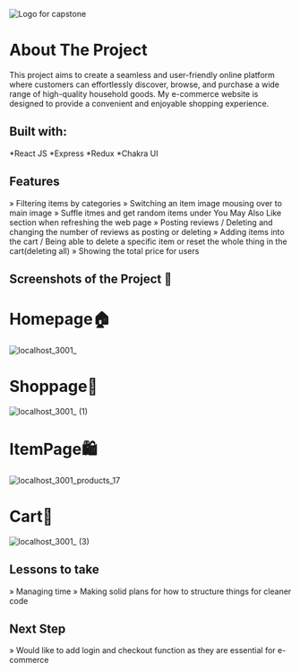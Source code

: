 ![Logo for capstone](https://github.com/yeonghyeoon/capstone-front/assets/102931368/b93beb0f-eb1c-466f-b58e-56c322891a53)
# About The Project
This project aims to create a seamless and user-friendly online platform where customers can effortlessly discover, browse, and purchase a wide range of high-quality household goods. 
My e-commerce website is designed to provide a convenient and enjoyable shopping experience.

## Built with:
*React JS
*Express
*Redux
*Chakra UI

## Features 
» Filtering items by categories 
» Switching an item image mousing over to main image
» Suffle itmes and get random items under You May Also Like section when refreshing the web page
» Posting reviews / Deleting and changing the number of reviews as posting or deleting
» Adding items into the cart / Being able to delete a specific item or reset the whole thing in the cart(deleting all)
» Showing the total price for users

## Screenshots of the Project 📸

# Homepage🏠
![localhost_3001_](https://github.com/yeonghyeoon/capstone-front/assets/102931368/0c7fb5cc-b5ca-418c-a923-fee89abd9435)

# Shoppage🎁
![localhost_3001_ (1)](https://github.com/yeonghyeoon/capstone-front/assets/102931368/c839cf01-7d82-4595-998f-4c52f32ba0e7)

# ItemPage🛍️
![localhost_3001_products_17](https://github.com/yeonghyeoon/capstone-front/assets/102931368/6a966175-ffeb-440b-9891-ce09beddb857)

# Cart🛒
![localhost_3001_ (3)](https://github.com/yeonghyeoon/capstone-front/assets/102931368/b95bf18e-2c13-44d9-a391-0bea19452cd3)

## Lessons to take
» Managing time
» Making solid plans for how to structure things for cleaner code

## Next Step
» Would like to add login and checkout function as they are essential for e-commerce

